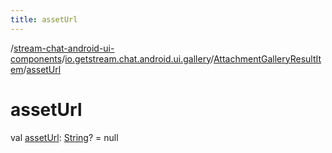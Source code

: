 ```yaml
---
title: assetUrl
---
```

/[stream-chat-android-ui-components](../../index.md)/[io.getstream.chat.android.ui.gallery](../index.md)/[AttachmentGalleryResultItem](index.md)/[assetUrl](assetUrl.md)  
  
  
  
# assetUrl  
val [assetUrl](assetUrl.md): [String](https://kotlinlang.org/api/latest/jvm/stdlib/kotlin/-string/index.html)? = null
